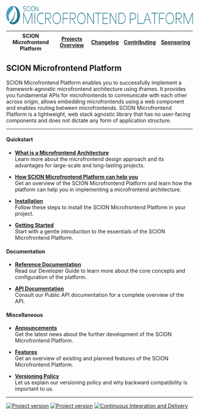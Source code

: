 <a href="/README.md"><img src="/resources/branding/scion-microfrontend-platform-banner.svg" height="50" alt="SCION Microfrontend Platform"></a>

| SCION Microfrontend Platform | [Projects Overview][menu-projects-overview] | [Changelog][menu-changelog] | [Contributing][menu-contributing] | [Sponsoring][menu-sponsoring] |  
| --- | --- | --- | --- | --- |

## SCION Microfrontend Platform

SCION Microfrontend Platform enables you to successfully implement a framework-agnostic microfrontend architecture using iframes. It provides you fundamental APIs for microfrontends to communicate with each other across origin, allows embedding microfrontends using a web component and enables routing between microfrontends. SCION Microfrontend Platform is a lightweight, web stack agnostic library that has no user-facing components and does not dictate any form of application structure.

***

#### Quickstart

- [**What is a Microfrontend Architecture**][link-microfrontend-architecture]\
  Learn more about the microfrontend design approach and its advantages for large-scale and long-lasting projects.

- [**How SCION Microfrontend Platform can help you**][link-introduction]\
  Get an overview of the SCION Microfrontend Platform and learn how the platform can help you in implementing a microfrontend architecture.

- [**Installation**][link-installation]\
  Follow these steps to install the SCION Microfrontend Platform in your project.

- [**Getting Started**][link-getting-started]\
  Start with a gentle introduction to the essentials of the SCION Microfrontend Platform.
  
  
#### Documentation

- [**Reference Documentation**][link-developer-guide]\
  Read our Developer Guide to learn more about the core concepts and configuration of the platform.
   
- [**API Documentation**][link-reference-documentation]\
  Consult our Public API documentation for a complete overview of the API.

#### Miscellaneous

- [**Announcements**][link-announcements]\
  Get the latest news about the further development of the SCION Microfrontend Platform.

- [**Features**][link-features]\
  Get an overview of existing and planned features of the SCION Microfrontend Platform.

- [**Versioning Policy**][link-versioning]\
  Let us explain our versioning policy and why backward compatibility is important to us. 
   
***


[![Project version](https://img.shields.io/npm/v/@scion/microfrontend-platform.svg)][link-download]
[![Project version](https://img.shields.io/npm/v/@scion/microfrontend-platform/next.svg)][link-download]
[![Continuous Integration and Delivery][link-github-actions-workflow:status]][link-github-actions-workflow]


[link-download]: https://www.npmjs.com/package/@scion/microfrontend-platform
[link-github-actions-workflow]: https://github.com/SchweizerischeBundesbahnen/scion-microfrontend-platform/actions
[link-github-actions-workflow:status]: https://github.com/SchweizerischeBundesbahnen/scion-microfrontend-platform/workflows/Continuous%20Integration%20and%20Delivery/badge.svg?branch=master&event=push

[link-installation]: /docs/site/installation.md
[link-microfrontend-architecture]: /docs/site/microfrontend-architecture.md
[link-introduction]: /docs/site/introduction.md
[link-getting-started]: /docs/site/getting-started/getting-started.md
[link-developer-guide]: https://scion-microfrontend-platform-developer-guide.vercel.app
[link-reference-documentation]: https://scion-microfrontend-platform-api.vercel.app
[link-versioning]: /docs/site/versioning.md
[link-features]: /docs/site/features.md
[link-announcements]: /docs/site/announcements.md

[menu-home]: /README.md
[menu-projects-overview]: /docs/site/projects-overview.md
[menu-changelog]: /docs/site/changelog/changelog.md
[menu-contributing]: /CONTRIBUTING.md
[menu-sponsoring]: /docs/site/sponsoring.md
